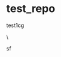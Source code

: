 # test_repo
test1cg






\
























sf




















































































